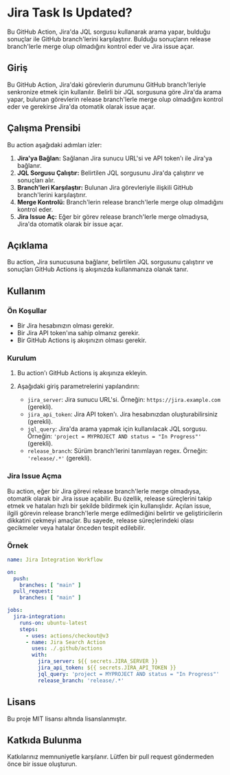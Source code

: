 # Jira Task Is Updated?

Bu GitHub Action, Jira'da JQL sorgusu kullanarak arama yapar, bulduğu sonuçlar ile GitHub branch'lerini karşılaştırır. Bulduğu sonuçların release branch'lerle merge olup olmadığını kontrol eder ve Jira issue açar.

## Giriş

Bu GitHub Action, Jira'daki görevlerin durumunu GitHub branch'leriyle senkronize etmek için kullanılır. Belirli bir JQL sorgusuna göre Jira'da arama yapar, bulunan görevlerin release branch'lerle merge olup olmadığını kontrol eder ve gerekirse Jira'da otomatik olarak issue açar.

## Çalışma Prensibi

Bu action aşağıdaki adımları izler:

1.  **Jira'ya Bağlan:** Sağlanan Jira sunucu URL'si ve API token'ı ile Jira'ya bağlanır.
2.  **JQL Sorgusu Çalıştır:** Belirtilen JQL sorgusunu Jira'da çalıştırır ve sonuçları alır.
3.  **Branch'leri Karşılaştır:** Bulunan Jira görevleriyle ilişkili GitHub branch'lerini karşılaştırır.
4.  **Merge Kontrolü:** Branch'lerin release branch'lerle merge olup olmadığını kontrol eder.
5.  **Jira Issue Aç:** Eğer bir görev release branch'lerle merge olmadıysa, Jira'da otomatik olarak bir issue açar.

## Açıklama

Bu action, Jira sunucusuna bağlanır, belirtilen JQL sorgusunu çalıştırır ve sonuçları GitHub Actions iş akışınızda kullanmanıza olanak tanır.

## Kullanım

### Ön Koşullar

*   Bir Jira hesabınızın olması gerekir.
*   Bir Jira API token'ına sahip olmanız gerekir.
*   Bir GitHub Actions iş akışınızın olması gerekir.

### Kurulum

1.  Bu action'ı GitHub Actions iş akışınıza ekleyin.
2.  Aşağıdaki giriş parametrelerini yapılandırın:

    *   `jira_server`: Jira sunucu URL'si. Örneğin: `https://jira.example.com` (gerekli).
    *   `jira_api_token`: Jira API token'ı. Jira hesabınızdan oluşturabilirsiniz (gerekli).
    *   `jql_query`: Jira'da arama yapmak için kullanılacak JQL sorgusu. Örneğin: `'project = MYPROJECT AND status = "In Progress"'` (gerekli).
    *   `release_branch`: Sürüm branch'lerini tanımlayan regex. Örneğin: `'release/.*'` (gerekli).

### Jira Issue Açma

Bu action, eğer bir Jira görevi release branch'lerle merge olmadıysa, otomatik olarak bir Jira issue açabilir. Bu özellik, release süreçlerini takip etmek ve hataları hızlı bir şekilde bildirmek için kullanışlıdır. Açılan issue, ilgili görevin release branch'lerle merge edilmediğini belirtir ve geliştiricilerin dikkatini çekmeyi amaçlar. Bu sayede, release süreçlerindeki olası gecikmeler veya hatalar önceden tespit edilebilir.

### Örnek

```yaml
name: Jira Integration Workflow

on:
  push:
    branches: [ "main" ]
  pull_request:
    branches: [ "main" ]

jobs:
  jira-integration:
    runs-on: ubuntu-latest
    steps:
      - uses: actions/checkout@v3
      - name: Jira Search Action
        uses: ./.github/actions
        with:
          jira_server: ${{ secrets.JIRA_SERVER }}
          jira_api_token: ${{ secrets.JIRA_API_TOKEN }}
          jql_query: 'project = MYPROJECT AND status = "In Progress"'
          release_branch: 'release/.*'
```

## Lisans

Bu proje MIT lisansı altında lisanslanmıştır.

## Katkıda Bulunma

Katkılarınız memnuniyetle karşılanır. Lütfen bir pull request göndermeden önce bir issue oluşturun.
